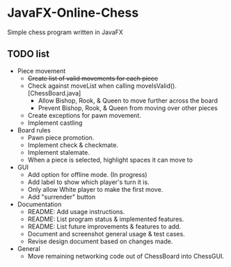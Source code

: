 # JavaFX-Online-Chess
Simple chess program written in JavaFX

## TODO list
* Piece movement
  * ~~Create list of valid movements for each piece~~
  * Check against moveList when calling moveIsValid(). [ChessBoard.java]
    * Allow Bishop, Rook, & Queen to move further across the board
    * Prevent Bishop, Rook, & Queen from moving over other pieces
  * Create exceptions for pawn movement.
  * Implement castling
* Board rules
  * Pawn piece promotion.
  * Implement check & checkmate.
  * Implement stalemate.
  * When a piece is selected, highlight spaces it can move to
* GUI
  * Add option for offline mode. (In progress)
  * Add label to show which player's turn it is.
  * Only allow White player to make the first move.
  * Add "surrender" button
* Documentation
  * README: Add usage instructions.
  * README: List program status & implemented features.
  * README: List future improvements & features to add.
  * Document and screenshot general usage & test cases.
  * Revise design document based on changes made.
* General
  * Move remaining networking code out of ChessBoard into ChessGUI.
  
